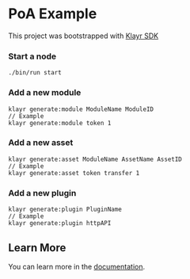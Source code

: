 # PoA Example

This project was bootstrapped with [Klayr SDK](https://github.com/Klayrhq/klayr-sdk)

### Start a node

```
./bin/run start
```

### Add a new module

```
klayr generate:module ModuleName ModuleID
// Example
klayr generate:module token 1
```

### Add a new asset

```
klayr generate:asset ModuleName AssetName AssetID
// Example
klayr generate:asset token transfer 1
```

### Add a new plugin

```
klayr generate:plugin PluginName
// Example
klayr generate:plugin httpAPI
```

## Learn More

You can learn more in the [documentation](https://klayr.xyz/documentation/klayr-sdk/).
